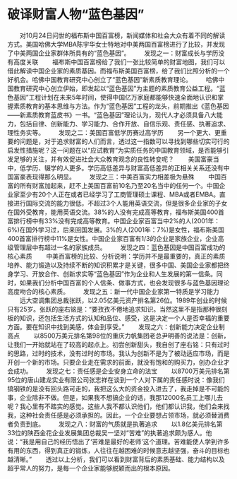# 破译财富人物“蓝色基因”
　　对10月24日问世的福布斯中国百富榜，新闻媒体和社会大众有着不同的解读方式。美国哈佛大学MBA陈宇华女士特地对中美两国百富榜进行了比较，并发现了中美两国企业家群体所具有的“蓝色基因”。 
　　发现之一：财富成长与学历没有高度关联 
　　福布斯中国百富榜给了我们一张比较简单的财富地图，我们可以借此解读中国企业家的素质基因。而福布斯美国百富榜，给了我们比照分析的一个好机会。哈佛中国教育研究中心创立了“蓝色基因”新素质教育理论。 
　　哈佛中国教育研究中心创立伊始，即发起以“蓝色基因”为主题的素质教育公益工程。“蓝色基因”工程计划在未来5年时间，使得中国亿万家庭都能够快速全面地认识和掌握素质教育的基本思维与方法。作为“蓝色基因”工程的龙头，前期推出《蓝色基因——新素质教育蓝皮书》一书。“蓝色基因”理论认为，现代人才必须具备八大能力，包括自律、创新能力、学习能力、合作开放、自信乐观、责任感、执著追求、理性务实等。 
　　发现之二：美国百富低学历赛过高学历 
　　另一个更大、更重要的问题是，对于追求财富的人们而言，透过这一指数可以寻找到哪些切实可行的启发性措施呢？这一问题在以“应试教育”为实质任务的中国教育领域，是否能够引发足够的关注，并有效促进社会大众教育观念的良性转变呢？ 
　　美国富豪当中，低学历、辍学的人更多。学历高低差异与财富高低差异的正相关关系还没有中国富豪表现得那么明显。 
　　发现之三：中美百富实力相差极为悬殊 
　　中国百富的所有财富加起来，赶不上美国百富前10名乃至20名当中的任何一个。中国企业家至少有20个人正在或者已经学习了工商管理硕士课程、MBA或者EMBA。直接进行国际交流的能力很低，不超过3个人能用英语交流，但是很多企业家的子女在国外受教育，能用英语交流。38%的人没有完成高等教育，福布斯美国400首富排行榜中有33%没有完成高等教育。中国企业家百富当中2%的人(2001年：6%)在国外学习过，后来回国发展。3%的人(2001年：7%)是女性，福布斯美国400首富排行榜中11%是女性。中国企业家百富有1/3的企业是家族企业，企业高级管理层中有超过一名的家族成员。 
　　发现之四：蓝色基因是中国百富成功的核心素质 
　　中美百富榜的比较、分析说明：学历并不是最重要的，真正的素质培养、能力锻造以及持续不断的知识积累才是关键，很多中国、美国企业家都把终身学习、开放合作、创新求实等“蓝色基因”作为企业和人生发展的第一信条。同时，如果我们分析中国百富的个人信条、做事方式，也会发现很多与蓝色基因理论高度吻合的核心素质。 
　　发现之五：新一代中国企业家第一特质是学习能力 
　　远大空调集团总裁张跃，以2.05亿美元资产排名第26位。1989年创业的时候只有25岁。张跃的座右铭是：“要孜孜不倦地追求知识。当然这里不是指那种很刻板的知识，还包括生活方式的认知和品位、感受，这是决定一个人是否幸福的重要方面。要在知识中找到美感，体会到享受。” 
　　发现之六：创新能力决定企业制高点 
　　以8500万美元排名第98位的重庆力帆集团老总尹明善的说法是：创新，让我们一开始就站在了较高的起点上。初尝创新甜头，我自创了座右铭：只有过时的思路，过时的技术，没有过时的市场。我认为创新不是为了被动适应市场，而是开创一个新的市场。只要企业走在需求的前面，就没有饱和的购买力，创办企业才会成功。 
　　发现之七：责任感是企业安身立命的法宝 
　　以8700万美元排名第95位的唐山建龙实业有限公司张志祥在谈到一个人对下属的责任感时说：像我们搞钢铁的是没有回头路可走的，我把这么大的资金投入进去了，我走掉是不可能的事，企业除非不做。但是，如果我不想搞企业的话，我那12000名员工上哪儿去呢？我心里有不踏实的感觉。这些人我不都认识他们，他们都认识我，他们会来找我，这种社会责任感是必须承担的。因此，一个企业要想占领市场，就必须替消费者负责到底。 
　　发现之八：财富的气质就是执著追求 
　　以1.8亿美元排名第33位的陕西金花企业发展集团总裁吴一坚对“苦难”的执著追求颇为感人。他说：“我是用自己的经历悟出了‘苦难是最好的老师’这个道理。苦难能使人学到许多有用的东西，得到真正的锻炼，人往往在越困难的时候意志越坚强，奋斗的目标也越清晰。” 
　　透过以上分析，我们可以看到财富背后的素质基础、能力结构以及超乎常人的努力，是每一个企业家能够脱颖而出的根本原因。
 